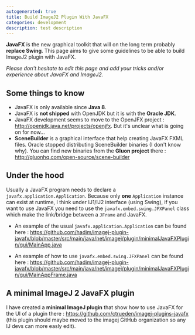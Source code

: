 ```yaml
---
autogenerated: true
title: Build ImageJ2 Plugin With JavaFX
categories: development
description: test description
---
```


**JavaFX** is the new graphical toolkit that will on the long term probably **replace Swing**. This page aims to give some guidelines to be able to build ImageJ2 plugin with JavaFX.

*Please don't hesitate to edit this page and add your tricks and/or experience about JavaFX and ImageJ2.*

Some things to know
-------------------

-   JavaFX is only available since **Java 8**.
-   JavaFX is **not shipped** with OpenJDK but it is with the **Oracle JDK**.
-   JavaFX development seems to move to the OpenJFX project : http://openjdk.java.net/projects/openjfx. But it's unclear what is going on for now...
-   **SceneBuilder** is a graphical interface that help creating JavaFX FXML files. Oracle stopped distributing SceneBuilder binaries (I don't know why). You can find new binaries from the **Gluon project** there : http://gluonhq.com/open-source/scene-builder

Under the hood
--------------

Usually a JavaFX program needs to declare a `javafx.application.Application`. Because only **one** `Application` instance can exist at runtime, I think under IJ1/IJ2 interface (using Swing), if you want to use JavaFX you need to use the `javafx.embed.swing.JFXPanel` class which make the link/bridge between a `JFrame` and JavaFX.

-   An example of the usual `javafx.application.Application` can be found here : https://github.com/hadim/imagej-plugin-javafx/blob/master/src/main/java/net/imagej/plugin/minimalJavaFXPlugin/gui/MainApp.java

<!-- -->

-   An example of how to use `javafx.embed.swing.JFXPanel` can be found here : https://github.com/hadim/imagej-plugin-javafx/blob/master/src/main/java/net/imagej/plugin/minimalJavaFXPlugin/gui/MainAppFrame.java

A minimal ImageJ 2 JavaFX plugin
--------------------------------

I have created a **minimal ImageJ plugin** that show how to use JavaFX for the UI of a plugin there : https://github.com/ctrueden/imagej-plugins-javafx (this plugin should maybe moved to the imagej GitHub organization so any IJ devs can more easly edit).
